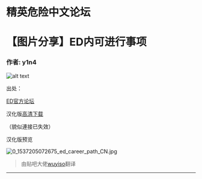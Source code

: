 




精英危险中文论坛
=========







 




# 【图片分享】ED内可进行事项





### 作者: y1n4



![alt text](https://i.imgur.com/dCK7uiZ.jpg)


出处：   

[ED官方论坛](https://forums.frontier.co.uk/showthread.php/430494-Comprehensive-Elite-Dangerous-Career-Chart)


汉化版[高清下载](https://pan.baidu.com/s/1nUYZYN3OeH3I7Bp8FgFVGg)  

（貌似連接已失效）


汉化版预览   

![0_1537205072675_ed_career_path_CN.jpg](https://cdn.elitedanger.cn/FmsXu-fA91vfecH99nbBpduuqs6G)



> 由贴吧大佬[wuyiso](https://tieba.baidu.com/p/5838760051)翻译
> 
> 






---










